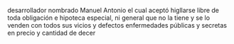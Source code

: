 desarrollador nombrado Manuel Antonio el cual aceptó higllarse libre de toda obligación e hipoteca especial, ni general que no la tiene y se lo venden con todos sus vicios y defectos enfermedades públicas y secretas en precio y cantidad de decer